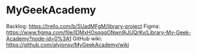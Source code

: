 # MyGeekAcademy

Backlog: https://trello.com/b/5UadMFgM/library-project
Figma: https://www.figma.com/file/lDMxHOsqgqONwn9jJUQrKv/Library-My-Geek-Academy?node-id=0%3A1
GitHub wiki: https://github.com/alyionsy/MyGeekAcademy/wiki
